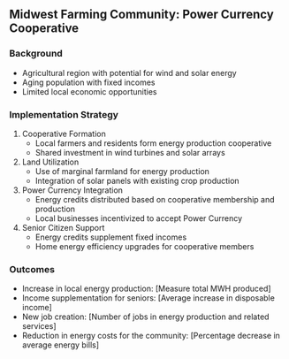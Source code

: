 ## Midwest Farming Community: Power Currency Cooperative

### Background
- Agricultural region with potential for wind and solar energy
- Aging population with fixed incomes
- Limited local economic opportunities

### Implementation Strategy
1. Cooperative Formation
   - Local farmers and residents form energy production cooperative
   - Shared investment in wind turbines and solar arrays
2. Land Utilization
   - Use of marginal farmland for energy production
   - Integration of solar panels with existing crop production
3. Power Currency Integration
   - Energy credits distributed based on cooperative membership and production
   - Local businesses incentivized to accept Power Currency
4. Senior Citizen Support
   - Energy credits supplement fixed incomes
   - Home energy efficiency upgrades for cooperative members

### Outcomes
- Increase in local energy production: [Measure total MWH produced]
- Income supplementation for seniors: [Average increase in disposable income]
- New job creation: [Number of jobs in energy production and related services]
- Reduction in energy costs for the community: [Percentage decrease in average energy bills]
